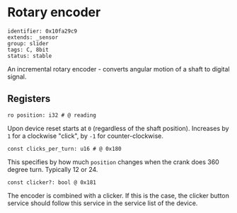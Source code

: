 # Rotary encoder

    identifier: 0x10fa29c9
    extends: _sensor
    group: slider
    tags: C, 8bit
    status: stable

An incremental rotary encoder - converts angular motion of a shaft to digital signal.

## Registers

    ro position: i32 # @ reading

Upon device reset starts at `0` (regardless of the shaft position).
Increases by `1` for a clockwise "click", by `-1` for counter-clockwise.

    const clicks_per_turn: u16 # @ 0x180

This specifies by how much `position` changes when the crank does 360 degree turn. Typically 12 or 24.

    const clicker?: bool @ 0x181

The encoder is combined with a clicker. If this is the case, the clicker button service
should follow this service in the service list of the device.